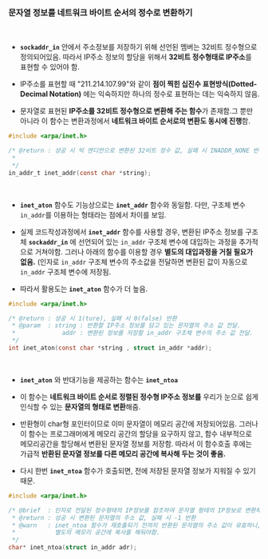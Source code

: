### 문자열 정보를 네트워크 바이트 순서의 정수로 변환하기 <br>

<br>

* **`sockaddr_in`** 안에서 주소정보를 저장하기 위해 선언된 멤버는 32비트 정수형으로 정의되어있음. 따라서 IP주소 정보의 할당을 위해서 **32비트 정수형태로 IP주소**를 표현할 수 있어야 함.

* IP주소를 표현할 때 "211.214.107.99"와 같이 **점이 찍힌 십진수 표현방식(Dotted-Decimal Notation)** 에는 익숙하지만 하나의 정수로 표현하는 데는 익숙하지 않음.

* 문자열로 표현된 **IP주소를 32비트 정수형으로 변환해 주는 함수**가 존재함.그 뿐만 아니라 이 함수는 변환과정에서 **네트워크 바이트 순서로의 변환도 동시에 진행**함.


```C 
#include <arpa/inet.h>

/* @return : 성공 시 빅 엔디안으로 변환된 32비트 정수 값, 실패 시 INADDR_NONE 반환 
 *
 */
in_addr_t inet_addr(const char *string); 
```

<br>


* **`inet_aton`** 함수도 기능상으로는 **`inet_addr`** 함수와 동일함. 다만, 구조체 변수 `in_addr`를 이용하는 형태라는 점에서 차이를 보임.
* 실제 코드작성과정에서 **`inet_addr`** 함수를 사용할 경우, 변환된 IP주소 정보를 구조체 **`sockaddr_in`** 에 선언되어 있는 `in_addr` 구조체 변수에 대입하는 과정을 추가적으로 거쳐야함. 그러나 아래의 함수를 이용할 경우 **별도의 대입과정을 거칠 필요가 없음.** (인자로 `in_addr` 구조체 변수의 주소값을 전달하면 변환된 값이 자동으로 `in_addr` 구조체 변수에 저장됨.

* 따라서 활용도는 **`inet_aton`** 함수가 더 높음.


```C 
#include <arpa/inet.h>

/* @return : 성공 시 1(ture), 실패 시 0(false) 반환
 * @param  : string : 반환할 IP주소 정보를 담고 있는 문자열의 주소 값 전달.
 *             addr : 변환된 정보를 저장할 in_addr 구조체 변수의 주소 값 전달.
 */
int inet_aton(const char *string , struct in_addr *addr);
```

<br>

* **`inet_aton`** 와 반대기능을 제공하는 함수는 **`inet_ntoa`** 

* 이 함수는 **네트워크 바이트 순서로 정렬된 정수형 IP주소 정보를** 우리가 눈으로 쉽게 인식할 수 있는 **문자열의 형태로 변환**해줌.
* 반환형이 char형 포인터이므로 이미 문자열이 메모리 공간에 저장되어있음. 그러나 이 함수는 프로그래머에게 메모리 공간의 할당을 요구하지 않고, 함수 내부적으로 메모리공간을 할당해서 변환된 문자열 정보를 저장함. 따라서 이 함수호출 후에는 가급적 **반환된 문자열 정보를 다른 메모리 공간에 복사해 두는 것이 좋음.**
* 다시 한번 **`inet_ntoa`** 함수가 호출되면, 전에 저장된 문자열 정보가 지워질 수 있기 때문.


```C 
#include <arpa/inet.h>

/* @brief  : 인자로 전달된 정수형태의 IP정보를 참조하여 문자열 형태의 IP정보로 변환해서, 변환된 문자열의 주소 값을 반환
 * @return : 성공 시 변환된 문자열의 주소 값, 실패 시 -1 반환
 * @warn   : inet_ntoa 함수가 재호출되기 전까지 반환된 문자열의 주소 값이 유효하니, 오랫동안 문자열 정보를 유지해야 한다면 
 *           별도의 메모리 공간에 복사를 해둬야함.
 */
char* inet_ntoa(struct in_addr adr);
```

